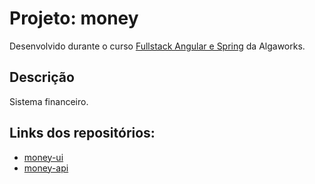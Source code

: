 # Projeto: money

Desenvolvido durante o curso [Fullstack Angular e Spring](https://www.algaworks.com/curso/fullstack-angular-e-spring/) da Algaworks.

## Descrição

Sistema financeiro.

## Links dos repositórios:
- [money-ui](https://github.com/piedroalex/money-ui)
- [money-api](https://github.com/piedroalex/money-api)
